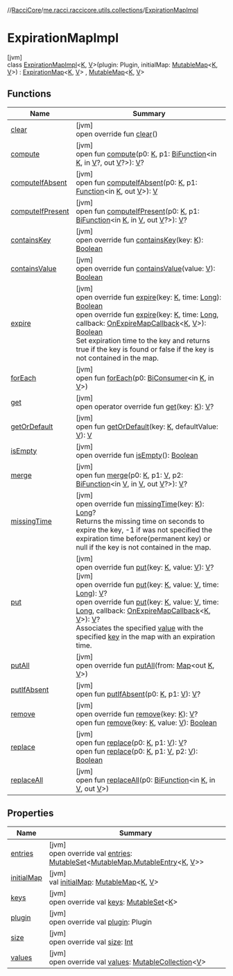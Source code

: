 //[RacciCore](../../../index.md)/[me.racci.raccicore.utils.collections](../index.md)/[ExpirationMapImpl](index.md)

# ExpirationMapImpl

[jvm]\
class [ExpirationMapImpl](index.md)&lt;[K](index.md), [V](index.md)&gt;(plugin: Plugin, initialMap: [MutableMap](https://kotlinlang.org/api/latest/jvm/stdlib/kotlin.collections/-mutable-map/index.html)&lt;[K](index.md), [V](index.md)&gt;) : [ExpirationMap](../-expiration-map/index.md)&lt;[K](index.md), [V](index.md)&gt; , [MutableMap](https://kotlinlang.org/api/latest/jvm/stdlib/kotlin.collections/-mutable-map/index.html)&lt;[K](index.md), [V](index.md)&gt;

## Functions

| Name | Summary |
|---|---|
| [clear](index.md#1264776610%2FFunctions%2F-1216412040) | [jvm]<br>open override fun [clear](index.md#1264776610%2FFunctions%2F-1216412040)() |
| [compute](../-observable-map/index.md#-2125908806%2FFunctions%2F-1216412040) | [jvm]<br>open fun [compute](../-observable-map/index.md#-2125908806%2FFunctions%2F-1216412040)(p0: [K](index.md), p1: [BiFunction](https://docs.oracle.com/javase/8/docs/api/java/util/function/BiFunction.html)&lt;in [K](index.md), in [V](index.md)?, out [V](index.md)?&gt;): [V](index.md)? |
| [computeIfAbsent](../-observable-map/index.md#-2012194187%2FFunctions%2F-1216412040) | [jvm]<br>open fun [computeIfAbsent](../-observable-map/index.md#-2012194187%2FFunctions%2F-1216412040)(p0: [K](index.md), p1: [Function](https://docs.oracle.com/javase/8/docs/api/java/util/function/Function.html)&lt;in [K](index.md), out [V](index.md)&gt;): [V](index.md) |
| [computeIfPresent](../-observable-map/index.md#1357972273%2FFunctions%2F-1216412040) | [jvm]<br>open fun [computeIfPresent](../-observable-map/index.md#1357972273%2FFunctions%2F-1216412040)(p0: [K](index.md), p1: [BiFunction](https://docs.oracle.com/javase/8/docs/api/java/util/function/BiFunction.html)&lt;in [K](index.md), in [V](index.md), out [V](index.md)?&gt;): [V](index.md)? |
| [containsKey](../-observable-map/index.md#189495335%2FFunctions%2F-1216412040) | [jvm]<br>open override fun [containsKey](../-observable-map/index.md#189495335%2FFunctions%2F-1216412040)(key: [K](index.md)): [Boolean](https://kotlinlang.org/api/latest/jvm/stdlib/kotlin/-boolean/index.html) |
| [containsValue](../-observable-map/index.md#-337993863%2FFunctions%2F-1216412040) | [jvm]<br>open override fun [containsValue](../-observable-map/index.md#-337993863%2FFunctions%2F-1216412040)(value: [V](index.md)): [Boolean](https://kotlinlang.org/api/latest/jvm/stdlib/kotlin/-boolean/index.html) |
| [expire](expire.md) | [jvm]<br>open override fun [expire](expire.md)(key: [K](index.md), time: [Long](https://kotlinlang.org/api/latest/jvm/stdlib/kotlin/-long/index.html)): [Boolean](https://kotlinlang.org/api/latest/jvm/stdlib/kotlin/-boolean/index.html)<br>open override fun [expire](expire.md)(key: [K](index.md), time: [Long](https://kotlinlang.org/api/latest/jvm/stdlib/kotlin/-long/index.html), callback: [OnExpireMapCallback](../index.md#747812612%2FClasslikes%2F-1216412040)&lt;[K](index.md), [V](index.md)&gt;): [Boolean](https://kotlinlang.org/api/latest/jvm/stdlib/kotlin/-boolean/index.html)<br>Set expiration time to the key and returns true if the key is found or false if the key is not contained in the map. |
| [forEach](../-observable-map/index.md#1890068580%2FFunctions%2F-1216412040) | [jvm]<br>open fun [forEach](../-observable-map/index.md#1890068580%2FFunctions%2F-1216412040)(p0: [BiConsumer](https://docs.oracle.com/javase/8/docs/api/java/util/function/BiConsumer.html)&lt;in [K](index.md), in [V](index.md)&gt;) |
| [get](../-observable-map/index.md#1589144509%2FFunctions%2F-1216412040) | [jvm]<br>open operator override fun [get](../-observable-map/index.md#1589144509%2FFunctions%2F-1216412040)(key: [K](index.md)): [V](index.md)? |
| [getOrDefault](../-observable-map/index.md#1493482850%2FFunctions%2F-1216412040) | [jvm]<br>open fun [getOrDefault](../-observable-map/index.md#1493482850%2FFunctions%2F-1216412040)(key: [K](index.md), defaultValue: [V](index.md)): [V](index.md) |
| [isEmpty](../-observable-map/index.md#-1708477740%2FFunctions%2F-1216412040) | [jvm]<br>open override fun [isEmpty](../-observable-map/index.md#-1708477740%2FFunctions%2F-1216412040)(): [Boolean](https://kotlinlang.org/api/latest/jvm/stdlib/kotlin/-boolean/index.html) |
| [merge](../-observable-map/index.md#1519727293%2FFunctions%2F-1216412040) | [jvm]<br>open fun [merge](../-observable-map/index.md#1519727293%2FFunctions%2F-1216412040)(p0: [K](index.md), p1: [V](index.md), p2: [BiFunction](https://docs.oracle.com/javase/8/docs/api/java/util/function/BiFunction.html)&lt;in [V](index.md), in [V](index.md), out [V](index.md)?&gt;): [V](index.md)? |
| [missingTime](missing-time.md) | [jvm]<br>open override fun [missingTime](missing-time.md)(key: [K](index.md)): [Long](https://kotlinlang.org/api/latest/jvm/stdlib/kotlin/-long/index.html)?<br>Returns the missing time on seconds to expire the key, -1 if was not specified the expiration time before(permanent key) or null if the key is not contained in the map. |
| [put](put.md) | [jvm]<br>open override fun [put](put.md)(key: [K](index.md), value: [V](index.md)): [V](index.md)?<br>[jvm]<br>open override fun [put](put.md)(key: [K](index.md), value: [V](index.md), time: [Long](https://kotlinlang.org/api/latest/jvm/stdlib/kotlin/-long/index.html)): [V](index.md)?<br>open override fun [put](put.md)(key: [K](index.md), value: [V](index.md), time: [Long](https://kotlinlang.org/api/latest/jvm/stdlib/kotlin/-long/index.html), callback: [OnExpireMapCallback](../index.md#747812612%2FClasslikes%2F-1216412040)&lt;[K](index.md), [V](index.md)&gt;): [V](index.md)?<br>Associates the specified [value](put.md) with the specified [key](put.md) in the map with an expiration time. |
| [putAll](index.md#-1770992861%2FFunctions%2F-1216412040) | [jvm]<br>open override fun [putAll](index.md#-1770992861%2FFunctions%2F-1216412040)(from: [Map](https://kotlinlang.org/api/latest/jvm/stdlib/kotlin.collections/-map/index.html)&lt;out [K](index.md), [V](index.md)&gt;) |
| [putIfAbsent](index.md#-255529517%2FFunctions%2F-1216412040) | [jvm]<br>open fun [putIfAbsent](index.md#-255529517%2FFunctions%2F-1216412040)(p0: [K](index.md), p1: [V](index.md)): [V](index.md)? |
| [remove](remove.md) | [jvm]<br>open override fun [remove](remove.md)(key: [K](index.md)): [V](index.md)?<br>open fun [remove](index.md#351754838%2FFunctions%2F-1216412040)(key: [K](index.md), value: [V](index.md)): [Boolean](https://kotlinlang.org/api/latest/jvm/stdlib/kotlin/-boolean/index.html) |
| [replace](index.md#1894614946%2FFunctions%2F-1216412040) | [jvm]<br>open fun [replace](index.md#1894614946%2FFunctions%2F-1216412040)(p0: [K](index.md), p1: [V](index.md)): [V](index.md)?<br>open fun [replace](index.md#-1618274495%2FFunctions%2F-1216412040)(p0: [K](index.md), p1: [V](index.md), p2: [V](index.md)): [Boolean](https://kotlinlang.org/api/latest/jvm/stdlib/kotlin/-boolean/index.html) |
| [replaceAll](../-observable-map/index.md#-616367665%2FFunctions%2F-1216412040) | [jvm]<br>open fun [replaceAll](../-observable-map/index.md#-616367665%2FFunctions%2F-1216412040)(p0: [BiFunction](https://docs.oracle.com/javase/8/docs/api/java/util/function/BiFunction.html)&lt;in [K](index.md), in [V](index.md), out [V](index.md)&gt;) |

## Properties

| Name | Summary |
|---|---|
| [entries](../-observable-map/index.md#313986111%2FProperties%2F-1216412040) | [jvm]<br>open override val [entries](../-observable-map/index.md#313986111%2FProperties%2F-1216412040): [MutableSet](https://kotlinlang.org/api/latest/jvm/stdlib/kotlin.collections/-mutable-set/index.html)&lt;[MutableMap.MutableEntry](https://kotlinlang.org/api/latest/jvm/stdlib/kotlin.collections/-mutable-map/-mutable-entry/index.html)&lt;[K](index.md), [V](index.md)&gt;&gt; |
| [initialMap](initial-map.md) | [jvm]<br>val [initialMap](initial-map.md): [MutableMap](https://kotlinlang.org/api/latest/jvm/stdlib/kotlin.collections/-mutable-map/index.html)&lt;[K](index.md), [V](index.md)&gt; |
| [keys](../-observable-map/index.md#-1153773961%2FProperties%2F-1216412040) | [jvm]<br>open override val [keys](../-observable-map/index.md#-1153773961%2FProperties%2F-1216412040): [MutableSet](https://kotlinlang.org/api/latest/jvm/stdlib/kotlin.collections/-mutable-set/index.html)&lt;[K](index.md)&gt; |
| [plugin](plugin.md) | [jvm]<br>open override val [plugin](plugin.md): Plugin |
| [size](../-observable-map/index.md#-157521630%2FProperties%2F-1216412040) | [jvm]<br>open override val [size](../-observable-map/index.md#-157521630%2FProperties%2F-1216412040): [Int](https://kotlinlang.org/api/latest/jvm/stdlib/kotlin/-int/index.html) |
| [values](../-observable-map/index.md#211311497%2FProperties%2F-1216412040) | [jvm]<br>open override val [values](../-observable-map/index.md#211311497%2FProperties%2F-1216412040): [MutableCollection](https://kotlinlang.org/api/latest/jvm/stdlib/kotlin.collections/-mutable-collection/index.html)&lt;[V](index.md)&gt; |
